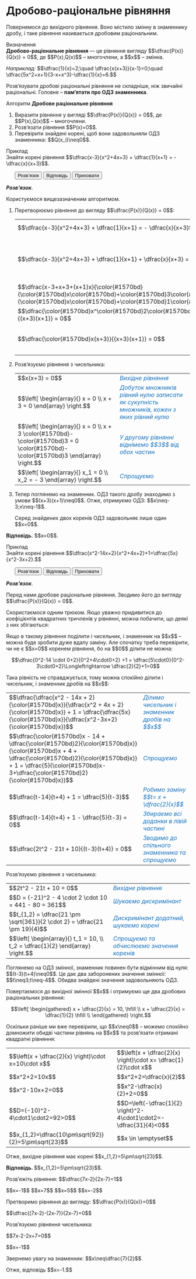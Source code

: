 # Дробово-раціональне рівняння

<p>Повернемося до вихідного рівняння. Воно містило змінну в знаменнику дробу, і таке рівняння називається дробовим раціональним.</p>

<div class="space">
<div class="eoz-wrap">
<span class="eoz">Визначення</span>
<div class="eoz-text">
<b>Дробово-раціональне рівняння</b> — це рівняння вигляду $$\dfrac{P(x)}{Q(x)} = 0$$, де $$P(x),Q(x)$$ – многочлени, а $$x$$ – змінна.
</div>
</div>
</div>

<p><i>Наприклад:</i> $$\dfrac{1}{x}=2;\quad \dfrac{x(x+3)}{x-1}=0;\quad \dfrac{5x^2+x+1}{3-x+x^3}-\dfrac{1}{x}=6.$$</p>

<p>Розв’язувати дробові раціональні рівняння не складніше, ніж звичайні раціональні. Головне – <b>пам’ятати про ОДЗ знаменника</b>.</p>

<div class="space">
<div class="alg-wrap">
<span class="alg">Алгоритм</span> <b>Дробове раціональне рівняння</b>
<div class="alg-text">
<ol>
<li>Виразити рівняння у вигляді $$\dfrac{P(x)}{Q(x)} = 0$$, де $$P(x),Q(x)$$ – многочлени.</li>
<li>Розв’язати рівняння $$P(x)=0$$.</li>
<li>Перевірити знайдені корені, щоб вони задовольняли ОДЗ знаменника: $$Q(x_i)\neq0$$.</li>
</ol>
</div>
</div>
</div>

<div class="space">
<div class="task-wrap">
<span class="task">Приклад</span>
<div class="task-text">
Знайти корені рівняння $$\dfrac{x-3}{x^2+4x+3} + \dfrac{1}{x+1} = -\dfrac{x}{x+3}$$. 
<p>
<ul class="nav-tab" id="mytab">
    <button class="btn" data-target="#decision" data-toggle="pill">Розв’язок</button>
    <button class="btn" data-target="#answer" data-toggle="pill">Вiдповiдь</button>
    <button class="btn" data-target="#hide" data-toggle="pill">Приховати</button>
</ul>
<div id="mytab" class="tab-content">
    <div class="tab-pane" id="decision">
<p><b><i>Розв’язок</i></b>.</p>
<p>Користуємося вищезазначеним алгоритмом.</p>
<ol>
<li>Перетворюємо рівняння до вигляду $$\dfrac{P(x)}{Q(x)} = 0$$:</li>

<table style="border: none;" class="none">
<tr>
<td>$$\dfrac{x-3}{x^2+4x+3} + \dfrac{1}{x+1} = - \dfrac{x}{x+3}$$</td>
<td><i><font color="1570bd">Вихідне рівняння</font></i></td>
</tr>
<tr>
<td>$$\dfrac{x-3}{x^2+4x+3} + \dfrac{1}{x+1} + \dfrac{x}{x+3} = 0$$</td>
<td><font color="1570bd"><i>Додаємо $$\dfrac{x}{x+3}$$ до обох частин та спрощуємо</i></font></td>
</tr>
<tr>
<td>$$\dfrac{x-3+x+3+(x+1)x}{\color{#1570bd}(\color{#1570bd}x\color{#1570bd}+\color{#1570bd}3\color{#1570bd})\color{#1570bd}(\color{#1570bd}x\color{#1570bd}+\color{#1570bd}1\color{#1570bd})} = 0$$</td>
<td><font color="1570bd"><i>Зводимо до спільного знаменника</i></font></td>
</tr>
<tr>
<td>$$\dfrac{\color{#1570bd}x^\color{#1570bd}2\color{#1570bd}+\color{#1570bd}3\color{#1570bd}x}{(x+3)(x+1)} = 0$$</td>
<td><font color="1570bd"><i>Спрощуємо</i></font></td>
</tr>
<tr>
<td>$$\dfrac{\color{#1570bd}x(x+3)}{(x+3)(x+1)} = 0$$</td>
<td><font color="1570bd"><i>Виносимо $$x$$ в чисельнику за дужки</i></font></td>
</tr>
</table>

<li>Розв’язуємо рівняння з чисельника:</li>

<table style="border: none;" class="none">
<tr>
<td>$$x(x+3) = 0$$</td>
<td><i><font color="1570bd">Вихідне рівняння</font></i></td>
</tr>
<tr>
<td>$$\left[
    \begin{array}{}
        x = 0 \\
        x + 3 = 0
    \end{array}
    \right.$$</td>
<td><font color="1570bd"><i>Добуток множників рівний нулю записати як сукупність множників, кожен з яких рівний нулю</i></font></td>
</tr>
<tr>
<td>$$\left[
    \begin{array}{}
        x = 0 \\
        x + 3 \color{#1570bd}- \color{#1570bd}3 = 0 \color{#1570bd}- \color{#1570bd}3
    \end{array}
    \right.$$</td>
<td><font color="1570bd"><i>У другому рівнянні віднімемо $$3$$ від обох частин</i></font></td>
</tr>
<tr>
<td>$$\left[
    \begin{array}{}
        x_1 = 0 \\
        x_2 = - 3
    \end{array}
    \right.$$</td>
<td><font color="1570bd"><i>Спрощуємо</i></font></td>
</tr>
</table>

<li>Тепер поглянемо на знаменник. ОДЗ такого дробу знаходимо з умови $$(x+3)(x+1)\neq0$$. Отже, отримуємо ОДЗ: $$x\neq-3;x\neq-1$$.</li>
<p>Серед знайдених двох коренів ОДЗ задовольняє лише один $$x=0$$.</p>
</ol>
    </div>
    <div class="tab-pane" id="answer">
<p><b>Вiдповiдь.</b> $$x=0$$.</p>
    </div>
    <div class="tab-pane" id="hide"></div>
</div>
</p>
</div>
</div>
</div>
<div class="space"></div>

<div class="space">
<div class="task-wrap">
<span class="task">Приклад</span>
<div class="task-text">
Знайти корені рівняння $$\dfrac{x^2-14x+2}{x^2+4x+2}+1=\dfrac{5x}{x^2-3x+2}.$$  
<p>
<ul class="nav-tab" id="pr1">
<button class="btn" data-target="#decision1" data-toggle="tab">Розв’язок</button>
<button class="btn" data-target="#answer1" data-toggle="tab">Вiдповiдь</button>
<button class="btn" data-target="#hide1" data-toggle="tab">Приховати</button>
</ul>

<div id="pr1" class="tab-content">
  <div class="tab-pane" id="decision1">
<p><b><i>Розв’язок</i></b>.</p>
<p>Перед нами дробове раціональне рівняння. Зводимо його до вигляду $$\dfrac{P(x)}{Q(x)} = 0$$.</p>
<p>Скористаємося одним трюком. Якщо уважно придивитися до коефіцієнтів квадратних тричленів у рівнянні, можна побачити, що деякі з них збігаються:</p>
<p>Якщо в такому рівняння поділити і чисельник, і знаменник на $$x$$ – можна буде зробити дуже вдалу заміну. Але спочатку треба перевірити, чи не є $$x=0$$ коренем рівняння, бо на $$0$$ ділити не можна:</p>
<p align="center">$$\dfrac{0^2-14 \cdot 0+2}{0^2+4\cdot0+2} +1 = \dfrac{5\cdot0}{0^2-3\cdot0+2}\Longleftrightarrow \dfrac{2}{2}+1=0$$</p>
<p>Така рівність не справджується, тому можна спокійно ділити і чисельник, і знаменник дробів на $$x$$:</p>

<table style="border: none;" class="none">
<tr>
<td>$$\dfrac{\dfrac{x^2 - 14x + 2}{\color{#1570bd}x}}{\dfrac{x^2 + 4x + 2}{\color{#1570bd}x}} + 1 = \dfrac{\dfrac{5x}{\color{#1570bd}x}}{\dfrac{x^2-3x+2}{\color{#1570bd}x}}$$</td>
<td><i><font color="1570bd">Ділимо чисельник і знаменник дробів на $$x$$</font></i></td>
</tr>
<tr>
<td>$$\dfrac{\color{#1570bd}x - 14 + \dfrac{\color{#1570bd}2}{\color{#1570bd}x}}{\color{#1570bd}x + 4 + \dfrac{\color{#1570bd}2}{\color{#1570bd}x}} + 1 = \dfrac{5}{\color{#1570bd}x-3+\dfrac{\color{#1570bd}2}{\color{#1570bd}x}}$$</td>
<td><font color="1570bd"><i>Спрощуємо</i></font></td>
</tr>
<tr>
<td>$$\dfrac{t-14}{t+4} + 1 = \dfrac{5}{t-3}$$</td>
<td><font color="1570bd"><i>Робимо заміну $$t= x + \dfrac{2}{x}$$</i></font></td>
</tr>
<tr>
<td>$$\dfrac{t-14}{t+4} + 1 - \dfrac{5}{t-3} = 0$$</td>
<td><font color="1570bd"><i>Збираємо всі доданки в лівій частині</i></font></td>
</tr>
<tr>
<td>$$\dfrac{2t^2 - 21t + 10}{(t-3)(t+4)} = 0$$</td>
<td><font color="1570bd"><i>Зводимо до спільного знаменника та спрощуємо</i></font></td>
</tr>
</table>

<p>Розв’язуємо рівняння з чисельника:</p>

<table style="border: none;" class="none">
<tr>
<td>$$2t^2 - 21t + 10 = 0$$</td>
<td><i><font color="1570bd">Вихідне рівняння</font></i></td>
</tr>
<tr>
<td>$$D = (-21)^2 - 4 \cdot 2 \cdot 10 = 441 - 80 = 361$$</td>
<td><font color="1570bd"><i>Шукаємо дискримінант</i></font></td>
</tr>
<tr>
<td>$$t_{1,2} = \dfrac{21 \pm \sqrt{361}}{2 \cdot 2} = \dfrac{21 \pm 19}{4}$$</td>
<td><font color="1570bd"><i>Дискримінант додатний, шукаємо корені</i></font></td>
</tr>
<tr>
<td>$$\left[
    \begin{array}{}
        t_1 = 10, \\
        t_2 = \dfrac{1}{2}
    \end{array}
    \right.$$</td>
<td><font color="1570bd"><i>Спрощуємо та обчислюємо значення коренів</i></font></td>
</tr>
</table>

<p>Поглянемо на ОДЗ змінної, знаменник повинен бути відмінним від нуля: $$(t-3)(t+4)\neq0$$. Це дає два заборонених значення змінної: $$t\neq3;t\neq-4$$. Обидва знайдені значення задовольняють ОДЗ.</p>
<p>Повертаємося до вихідної змінної $$x$$ і отримуємо ще два дробових раціональних рівняння:</p>
<p align="center">$$\left[ \begin{gathered} 
x + \dfrac{2}{x} = 10, \hfill \\ 
x + \dfrac{2}{x} = \dfrac{1}{2} \hfill \\ 
\end{gathered} 
\right.$$</p>
<p>Оскільки раніше ми вже перевірили, що $$x\neq0$$ – можемо спокійно домножити обидві частини рівнянь на $$x$$ та розв’язати отримані квадратні рівняння:</p>
<table>
<tr>
<td>$$\left(x + \dfrac{2}{x} \right)\cdot x=10\cdot x$$</td>
<td>$$\left(x + \dfrac{2}{x} \right)\cdot x= \dfrac{1}{2}\cdot x$$</td>
</tr>
<tr>
<td>$$x^2+2=10x$$</td>
<td>$$x^2+2=\dfrac{x}{2}$$</td>
</tr>
<tr>
<td>$$x^2-10x+2=0$$</td>
<td>$$x^2-\dfrac{x}{2}+2=0$$</td>
</tr>
<tr>
<td>$$D=(-10)^2-4\cdot1\cdot2=92>0$$</td>
<td>$$D=\left(-\dfrac{1}{2} \right)^2-4\cdot1\cdot2=-\dfrac{31}{4}<0$$</td>
</tr>
<tr>
<td>$$x_{1,2}=\dfrac{10\pm\sqrt{92}}{2}=5\pm\sqrt{23}$$</td>
<td>$$x \in \emptyset$$</td>
</tr>
</table>
<p>Отже, вихідне рівняння має корені $$x_{1,2}=5\pm\sqrt{23}$$.</p>
    </div>
  <div class="tab-pane" id="answer1">
<p><b>Вiдповiдь. </b> $$x_{1,2}=5\pm\sqrt{23}$$.</p>
   </div>
  <div class="tab-pane" id="hide1"></div>
</div>
</p>    
</div>
</div>
</div>
<div class="space"></div>

<quiz correctLabel="correct" incorrectLabel="incorrect" checkLabel="check">
 <question text="">
        <p>Розв’яжіть рівняння: $$\dfrac{7x-2}{2x-7}=1$$</p>
        <answer correct> $$x=-1$$</answer>
        <answer> $$x=7$$</answer>
        <answer> $$x=5$$</answer>
        <answer> $$x=-2$$</answer>
        <explanation>
        <p>Претворимо рівняння до вигляду: $$\dfrac{P(x)}{Q(x)}=0$$</p>
        <p>$$\dfrac{(7x-2)-(2x-7)}{2x-7}=0$$</p>
        <p>Розв’язуємо рівняння чисельника:</p>
        <p>$$7x-2-2x+7=0$$</p>
        <p>$$x=-1$$</p>
        <p>Звернемо увагу на знаменник: $$x\neq\dfrac{7}{2}$$.</p>
        <p>Отже, відповідь $$x=-1.$$</p>
        </explanation>
</question>
</quiz>